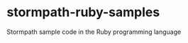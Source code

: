 stormpath-ruby-samples
======================

Stormpath sample code in the Ruby programming language